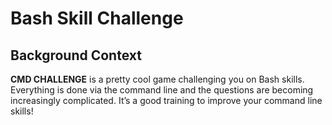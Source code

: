 # Bash Skill Challenge

## Background Context

**CMD CHALLENGE** is a pretty cool game challenging you on Bash skills. Everything is done via the command line and the questions are becoming increasingly complicated. It’s a good training to improve your command line skills!

